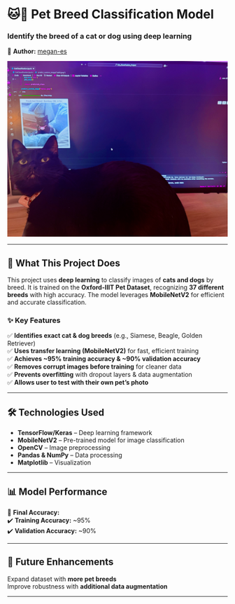  # 🐱🐶 Pet Breed Classification Model  
### Identify the breed of a cat or dog using deep learning  
📌 **Author:** [megan-es](https://github.com/megan-es)  

 ![Kali Image](images/kali1.jpeg)

---

## **📖 What This Project Does**  
This project uses **deep learning** to classify images of **cats and dogs** by breed. It is trained on the **Oxford-IIIT Pet Dataset**, recognizing **37 different breeds** with high accuracy. The model leverages **MobileNetV2** for efficient and accurate classification.  

### **✨ Key Features**
✅ **Identifies exact cat & dog breeds** (e.g., Siamese, Beagle, Golden Retriever)  
✅ **Uses transfer learning (MobileNetV2)** for fast, efficient training  
✅ **Achieves ~95% training accuracy & ~90% validation accuracy**  
✅ **Removes corrupt images before training** for cleaner data  
✅ **Prevents overfitting** with dropout layers & data augmentation  
✅ **Allows user to test with their own pet’s photo**  

---

## **🛠 Technologies Used**
- **TensorFlow/Keras** – Deep learning framework  
- **MobileNetV2** – Pre-trained model for image classification  
- **OpenCV** – Image preprocessing  
- **Pandas & NumPy** – Data processing  
- **Matplotlib** – Visualization  

---

## **📊 Model Performance**
📌 **Final Accuracy:**  
✔️ **Training Accuracy:** ~95%  
✔️ **Validation Accuracy:** ~90%  


---

## **🚀 Future Enhancements**
Expand dataset with **more pet breeds**  
Improve robustness with **additional data augmentation**  

---
